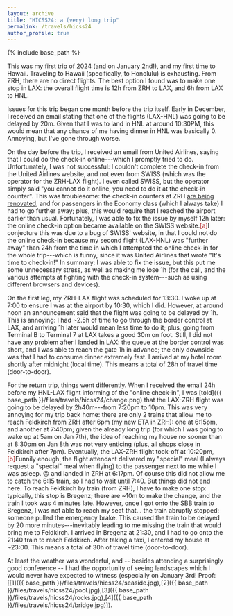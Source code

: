 ```yaml
---
layout: archive
title: "HICSS24: a (very) long trip"
permalink: /travels/hicss24
author_profile: true
---
```


{% include base_path %}

This was my first trip of 2024 (and on January 2nd!), and my first time to Hawaii.
Traveling to Hawaii (specifically, to Honolulu) is exhausting. From ZRH, there are no direct flights. The best option I found was to make one stop in LAX: the overall flight time is 12h from ZRH to LAX, and 6h from LAX to HNL. 

Issues for this trip began one month before the trip itself. Early in December, I received an email stating that one of the flights (LAX-HNL) was going to be delayed by 20m. Given that I was to land in HNL at around 10:30PM, this would mean that any chance of me having dinner in HNL was basically 0. Annoying, but I've gone through worse.

On the day before the trip, I received an email from United Airlines, saying that I could do the check-in online---which I promptly tried to do. Unfortunately, I was not successful: I couldn't complete the check-in from the United Airlines website, and not even from SWISS (which was the operator for the ZRH-LAX flight). I even called SWISS, but the operator simply said "you cannot do it online, you need to do it at the check-in counter". This was troublesome: the check-in counters at ZRH [are being renovated](https://web.archive.org/web/20231224130320/https://www.flughafen-zuerich.ch/en/passengers/fly/all-about-the-flight/check-in-shifting), and for passengers in the Economy class (which I always take) I had to go further away; plus, this would require that I reached the airport earlier than usual. Fortunately, I was able to fix the issue by myself 12h later: the online check-in option became available on the SWISS website.<span class="footnote"><a style="color:firebrick">[a]</a><span class="footnote_content">I conjecture this was due to a bug of SWISS' website, in that I could not do the online check-in because my second flight (LAX-HNL) was "further away" than 24h from the time in which I attempted the online check-in for the whole trip---which is funny, since it was United Airlines that wrote "It's time to check-in!"</span></span> In summary: I was able to fix the issue, but this put me some unnecessary stress, as well as making me lose 1h (for the call, and the various attempts at fighting with the check-in system---such as using different browsers and devices).

On the first leg, my ZRH-LAX flight was scheduled for 13:30. I woke up at 7:00 to ensure I was at the airport by 10:30, which I did. However, at around noon an announcement said that the flight was going to be delayed by 1h. This is annoying: I had ~2.5h of time to go through the border control at LAX, and arriving 1h later would mean less time to do it; plus, going from Terminal B to Terminal 7 at LAX takes a good 30m on foot. Still, I did not have any problem after I landed in LAX: the queue at the border control was short, and I was able to reach the gate 1h in advance; the only downside was that I had to consume dinner extremely fast. I arrived at my hotel room shortly after midnight (local time). This means a total of 28h of travel time (door-to-door). 

For the return trip, things went differently. When I received the email 24h before my HNL-LAX flight informing of the "online check-in", I was [told]({{ base_path }}/files/travels/hicss24/change.png) that the LAX-ZRH flight was going to be delayed by 2h40m---from 7:20pm to 10pm. This was very annoying for my trip back home: there are only 2 trains that allow me to reach Feldkirch from ZRH after 6pm (my new ETA in ZRH): one at 6:15pm, and another at 7:40pm; given the already long trip (for which I was going to wake up at 5am on Jan 7th), the idea of reaching my house no sooner than at 8:30pm on Jan 8th was not very enticing (plus, all shops close in Feldkirch after 7pm). Eventually, the LAX-ZRH flight took-off at 10:20pm,<span class="footnote"><a style="color:firebrick">[b]</a><span class="footnote_content">Funnily enough, the flight attendant delivered my "special" meal (I always request a "special" meal when flying) to the passenger next to me while I was asleep. ☹</span></span> and landed in ZRH at 6:17pm. Of course this did not allow me to catch the 6:15 train, so I had to wait until 7:40. But things did not end here. To reach Feldkirch by train (from ZRH), I have to make one stop: typically, this stop is Bregenz; there are ~10m to make the change, and the train I took was 4 minutes late. However, once I got onto the SBB train to Bregenz, I was not able to reach my seat that... the train abruptly stopped: someone pulled the emergency brake. This caused the train to be delayed by 20 more minutes---inevitably leading to me missing the train that would bring me to Feldkirch. I arrived in Bregenz at 21:30, and I had to go onto the 21:40 train to reach Feldkirch. After taking a taxi, I entered my house at ~23:00. This means a total of 30h of travel time (door-to-door).  


At least the weather was wonderful, and -- besides attending a surprisingly good conference -- I had the opportunity of seeing landscapes which I would never have expected to witness (especially on January 3rd! Proof: [[1]({{ base_path }}/files/travels/hicss24/seaside.jpg),[2]({{ base_path }}/files/travels/hicss24/pool.jpg),[3]({{ base_path }}/files/travels/hicss24/rocks.jpg),[4]({{ base_path }}/files/travels/hicss24/bridge.jpg)]).